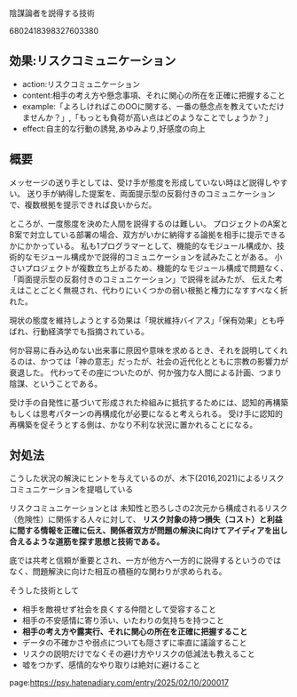 陰謀論者を説得する技術

6802418398327603380



## 効果:リスクコミュニケーション

- action:リスクコミュニケーション
- content:相手の考え方や懸念事項、それに関心の所在を正確に把握すること
- example:「よろしければこのOOに関する、一番の懸念点を教えていただけませんか？」,「もっとも負荷が高い点はどのようなことでしょうか？」
- effect:自主的な行動の誘発,あゆみより,好感度の向上



## 概要


メッセージの送り手としては、受け手が態度を形成していない時ほど説得しやすい。
送り手が納得した提案を、両面提示型の反芻付きのコミュニケーションで、複数根拠を提示できれば良いからだ。

ところが、一度態度を決めた人間を説得するのは難しい。
プロジェクトのA案とB案で対立している部署の場合、双方がいかに納得する論拠を相手に提示できるかにかかっている。
私も1プログラマーとして、機能的なモジュール構成か、技術的なモジュール構成かで説得的コミュニケーションを試みたことがある。
小さいプロジェクトが複数立ち上がるため、機能的なモジュール構成で問題なく、「両面提示型の反芻付きのコミュニケーション」で説得を試みたが、
伝えた考えはことごとく無視され、代わりにいくつかの弱い根拠と権力になすすべなく折れた。


現状の態度を維持しようとする効果は「現状維持バイアス」「保有効果」とも呼ばれ、行動経済学でも指摘されている。


何か容易に呑み込めない出来事に原因や意味を求めるとき、それを説明してくれるのは、かつては「神の意志」だったが、社会の近代化とともに宗教の影響力が衰退した。
代わってその座についたのが、何か強力な人間による計画、つまり陰謀、ということである。


受け手の自発性に基づいて形成された枠組みに抵抗するためには、認知的再構築もしくは思考パターンの再構成化が必要になると考えられる。
受け手に認知的再構築を促そうとする側は、かなり不利な状況に置かれることになる。


## 対処法

こうした状況の解決にヒントを与えているのが、木下(2016,2021)によるリスクコミュニケーションを提唱している

リスクコミュニケーションとは
未知性と恐ろしさの2次元から構成されるリスク（危険性）に関係する人々に対して、 **リスク対象の持つ損失（コスト）と利益に間する情報を正確に伝え、関係者双方が問題の解決に向けてアイディアを出し合えるような道筋を探す思想と技術である。**

底では共考と信頼が重要とされ、一方が他方へ一方的に説得するというのではなく、問題解決に向けた相互の積極的な関わりが求められる。

そうした技術として

- 相手を敵視せず社会を良くする仲間として受容すること
- 相手の不安感情に寄り添い、いたわりの気持ちを持つこと
- **相手の考え方や露実行、それに関心の所在を正確に把握すること**
- データの不確かさや弱点についても隠さずに率直に議論すること
- リスクの説明だけでなくその避け方やリスクの低減法も教えること
- 嘘をつかず、感情的なやり取りは絶対に避けること







page:https://psy.hatenadiary.com/entry/2025/02/10/200017
